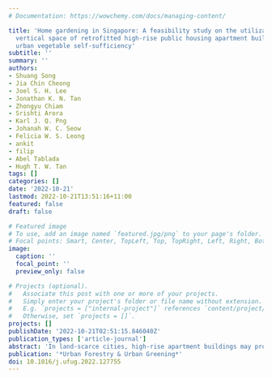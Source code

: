 ```yaml
---
# Documentation: https://wowchemy.com/docs/managing-content/

title: 'Home gardening in Singapore: A feasibility study on the utilization of the
  vertical space of retrofitted high-rise public housing apartment buildings to increase
  urban vegetable self-sufficiency'
subtitle: ''
summary: ''
authors:
- Shuang Song
- Jia Chin Cheong
- Joel S. H. Lee
- Jonathan K. N. Tan
- Zhongyu Chiam
- Srishti Arora
- Karl J. Q. Png
- Johanah W. C. Seow
- Felicia W. S. Leong
- ankit
- filip
- Abel Tablada
- Hugh T. W. Tan
tags: []
categories: []
date: '2022-10-21'
lastmod: 2022-10-21T13:51:16+11:00
featured: false
draft: false

# Featured image
# To use, add an image named `featured.jpg/png` to your page's folder.
# Focal points: Smart, Center, TopLeft, Top, TopRight, Left, Right, BottomLeft, Bottom, BottomRight.
image:
  caption: ''
  focal_point: ''
  preview_only: false

# Projects (optional).
#   Associate this post with one or more of your projects.
#   Simply enter your project's folder or file name without extension.
#   E.g. `projects = ["internal-project"]` references `content/project/deep-learning/index.md`.
#   Otherwise, set `projects = []`.
projects: []
publishDate: '2022-10-21T02:51:15.846040Z'
publication_types: ['article-journal']
abstract: 'In land-scarce cities, high-rise apartment buildings may provide vertical spaces for natural-light home gardening along corridors, rooftops, balconies as well as façades. The vertical space can improve not only urban environmental sustainability but also food security. Using an experimental approach, we investigated the food production potential of a high-rise public housing apartment building based on different gardening systems, food crops, and sunlight availability. A gardening prototype system for building corridors was shown to increase the unit area yield of corridor gardening by fivefold compared to a commercial trough planter system. Additionally, this commercial trough planter system was mainly for leafy vegetable production, whereas the gardening prototype system for corridors is also suitable for climbing crops, such as legumes and cucurbits. Nevertheless, because of the limited space along corridors of the apartment building and the relatively low-light levels on average, corridor gardening was estimated to meet only 0.5 % of the demand for vegetables of the residents living in the apartment building. Rooftop gardening with shallow growing medium (depth < 15 cm) was estimated to meet 3 % of demand, and façade gardening 43 %, given the larger space available. Although the vegetable production potential in this study was estimated based on a particular typology of public housing apartment buildings in Singapore, our results showed that vegetable production in public housing apartment buildings is feasible, and home gardening can produce a substantial amount of vegetables for consumption if well deployed. Governments of highly urbanized cities may wish to invest in better home garden designs for high-rise public housing apartment buildings and encourage residents’ participation in home gardening, which would increase high-rise greenery coverage and improve urban food system resilience. Future studies should also investigate the environmental sustainability and food safety aspects of home gardening in highly urbanized cities.'
publication: '*Urban Forestry & Urban Greening*'
doi: 10.1016/j.ufug.2022.127755
---
```

